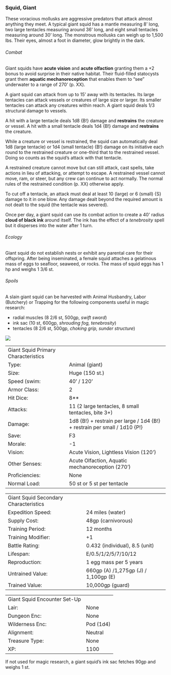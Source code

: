 ### Squid, Giant

These voracious mollusks are aggressive predators that attack almost anything they meet. A typical giant squid has a mantle measuring 8’ long, two large tentacles measuring around 36’ long, and eight small tentacles measuring around 30’ long. The monstrous mollusks can weigh up to 1,500 lbs. Their eyes, almost a foot in diameter, glow brightly in the dark.

###### Combat

Giant squids have **acute vision** and **acute olfaction** granting them a +2 bonus to avoid surprise in their native habitat. Their fluid-filled statocysts grant them **aquatic mechanoreception** that enables them to “see” underwater to a range of 270’ (p. XX).

A giant squid can attack from up to 15’ away with its tentacles. Its large tentacles can attack vessels or creatures of large size or larger. Its smaller tentacles can attack any creatures within reach. A giant squid deals 1/3 structural damage to vessels.

A hit with a large tentacle deals 1d8 {B!} damage and **restrains** the creature or vessel. A hit with a small tentacle deals 1d4 {B!} damage and **restrains** the creature.

While a creature or vessel is restrained, the squid can automatically deal 1d8 (large tentacle) or 1d4 (small tentacle) {B!} damage on its initiative each round to the restrained creature or one-third that to the restrained vessel. Doing so counts as the squid’s attack with that tentacle.

A restrained creature cannot move but can still attack, cast spells, take actions in lieu of attacking, or attempt to escape. A restrained vessel cannot move, ram, or steer, but any crew can continue to act normally. The normal rules of the restrained condition (p. XX) otherwise apply.

To cut off a tentacle, an attack must deal at least 10 (large) or 6 (small) {S} damage to it in one blow. Any damage dealt beyond the required amount is not dealt to the squid (the tentacle was severed).

Once per day, a giant squid can use its combat action to create a 40' radius **cloud of black ink** around itself. The ink has the effect of a *tenebrosity* spell but it disperses into the water after 1 turn.

###### Ecology

Giant squid do not establish nests or exhibit any parental care for their offspring. After being inseminated, a female squid attaches a gelatinous mass of eggs to seafloor, seaweed, or rocks. The mass of squid eggs has 1 hp and weighs 1 3/6 st.

###### Spoils

A slain giant squid can be harvested with Animal Husbandry, Labor (Butchery) or Trapping for the following components useful in magic research:

* radial muscles (8 2/6 st, 500gp, *swift sword*)
* ink sac (10 st, 600gp, *shrouding fog, tenebrosity*)
* tentacles (8 2/6 st, 500gp, *choking grip, sunder structure*)

![](data:image/png;base64...)

|  |  |
| --- | --- |
| Giant Squid Primary Characteristics | |
| Type: | Animal (giant) |
| Size: | Huge (150 st.) |
| Speed (swim: | 40’ / 120’ |
| Armor Class: | 2 |
| Hit Dice: | 8\*\* |
| Attacks: | 11 (2 large tentacles, 8 small tentacles, bite 3+) |
| Damage: | 1d8 {B!} + restrain per large / 1d4 {B!} + restrain per small / 1d10 {P!} |
| Save: | F3 |
| Morale: | -1 |
| Vision: | Acute Vision, Lightless Vision (120’) |
| Other Senses: | Acute Olfaction, Aquatic mechanoreception (270’) |
| Proficiencies: | None |
| Normal Load: | 50 st or 5 st per tentacle |

|  |  |
| --- | --- |
| Giant Squid Secondary Characteristics | |
| Expedition Speed: | 24 miles (water) |
| Supply Cost: | 48gp (carnivorous) |
| Training Period: | 12 months |
| Training Modifier: | +1 |
| Battle Rating: | 0.432 (individual), 8.5 (unit) |
| Lifespan: | E/0.5/1/2/5/7/10/12 |
| Reproduction: | 1 egg mass per 5 years |
| Untrained Value: | 660gp (A) /1,275gp (J) / 1,100gp (E) |
| Trained Value: | 10,000gp (guard) |

|  |  |
| --- | --- |
| Giant Squid Encounter Set-Up | |
| Lair: | None |
| Dungeon Enc: | None |
| Wilderness Enc: | Pod (1d4) |
| Alignment: | Neutral |
| Treasure Type: | None |
| XP: | 1100 |

If not used for magic research, a giant squid’s ink sac fetches 90gp and weighs 1 st.
